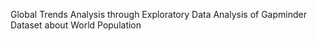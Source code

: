 Global Trends Analysis through Exploratory Data Analysis of Gapminder Dataset about World Population
